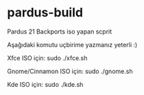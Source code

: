 # pardus-build

Pardus 21 Backports iso yapan scprit


Aşağıdaki komutu uçbirime yazmanız yeterli :)



Xfce ISO için:
sudo ./xfce.sh 

Gnome/Cinnamon ISO için:
sudo ./gnome.sh

Kde ISO için: 
sudo ./kde.sh
